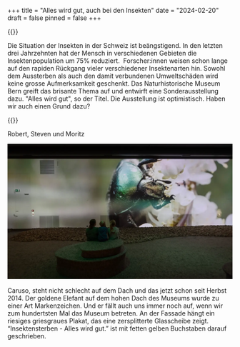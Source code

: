+++
title = "Alles wird gut, auch bei den Insekten"
date = "2024-02-20"
draft = false
pinned = false
+++
<!--StartFragment-->

{{<lead>}}

Die Situation der Insekten in der Schweiz ist beängstigend. In den letzten drei Jahrzehnten hat der Mensch in verschiedenen Gebieten die Insektenpopulation um 75% reduziert.  Forscher:innen weisen schon lange auf den rapiden Rückgang vieler verschiedener Insektenarten hin. Sowohl dem Aussterben als auch den damit verbundenen Umweltschäden wird keine grosse Aufmerksamkeit geschenkt. Das Naturhistorische Museum Bern greift das brisante Thema auf und entwirft eine Sonderausstellung dazu. "Alles wird gut", so der Titel. Die Ausstellung ist optimistisch. Haben wir auch einen Grund dazu?

{{</lead>}}

Robert, Steven und Moritz

<!--EndFragment-->

![Mitten in der Sonderausstellung der kleinen Tierchen in gross. (Quelle: Der Bund-Ausstellung über Insektensterben)](nmbe-insektensterben-kafer.webp)

<!--StartFragment-->

Caruso, steht nicht schlecht auf dem Dach und das jetzt schon seit Herbst 2014. Der goldene Elefant auf dem hohen Dach des Museums wurde zu einer Art Markenzeichen. Und er fällt auch uns immer noch auf, wenn wir zum hundertsten Mal das Museum betreten. An der Fassade hängt ein riesiges griesgraues Plakat, das eine zersplitterte Glasscheibe zeigt. “Insektensterben - Alles wird gut.” ist mit fetten gelben Buchstaben darauf geschrieben. 

<!--EndFragment-->